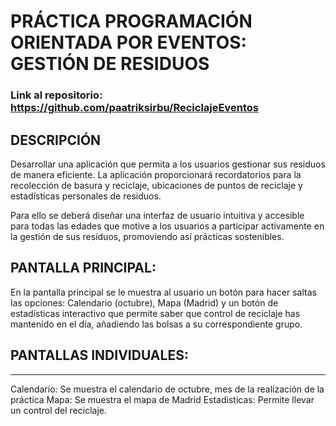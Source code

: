 # PRÁCTICA PROGRAMACIÓN ORIENTADA POR EVENTOS: GESTIÓN DE RESIDUOS
### Link al repositorio: https://github.com/paatriksirbu/ReciclajeEventos

## DESCRIPCIÓN
Desarrollar una aplicación que permita a los usuarios gestionar sus residuos de manera eficiente. La aplicación proporcionará recordatorios para la recolección de basura y reciclaje, ubicaciones de puntos de reciclaje y estadísticas personales de residuos.

Para ello se deberá diseñar una interfaz de usuario intuitiva y accesible para todas las edades que motive a los usuarios a participar activamente en la gestión de sus residuos, promoviendo así prácticas sostenibles.

## PANTALLA PRINCIPAL:
En la pantalla principal se le muestra al usuario un botón para hacer saltas las opciones: Calendario (octubre), Mapa (Madrid) y un botón de estadísticas interactivo que permite saber que control de reciclaje has mantenido en el día, añadiendo las bolsas a su correspondiente grupo.

## PANTALLAS INDIVIDUALES:
--------------------------------
Calendario: Se muestra el calendario de octubre, mes de la realización de la práctica
Mapa: Se muestra el mapa de Madrid
Estadisticas: Permite llevar un control del reciclaje. 


